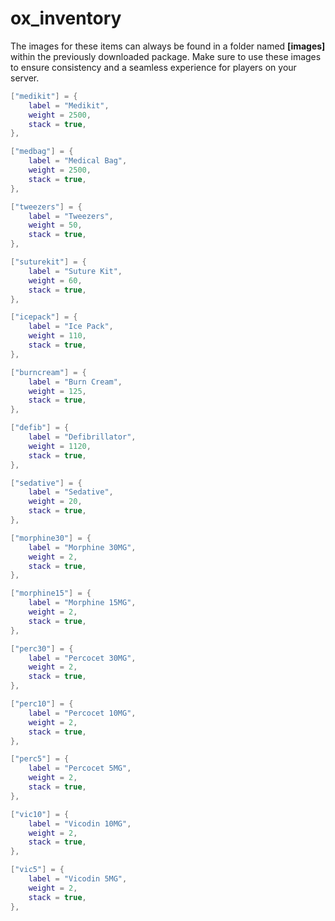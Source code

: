 # ox\_inventory

The images for these items can always be found in a folder named **\[images]** within the previously downloaded package. Make sure to use these images to ensure consistency and a seamless experience for players on your server.

```lua
["medikit"] = {
    label = "Medikit",
    weight = 2500,
    stack = true,
},

["medbag"] = {
    label = "Medical Bag",
    weight = 2500,
    stack = true,
},

["tweezers"] = {
    label = "Tweezers",
    weight = 50,
    stack = true,
},

["suturekit"] = {
    label = "Suture Kit",
    weight = 60,
    stack = true,
},

["icepack"] = {
    label = "Ice Pack",
    weight = 110,
    stack = true,
},

["burncream"] = {
    label = "Burn Cream",
    weight = 125,
    stack = true,
},

["defib"] = {
    label = "Defibrillator",
    weight = 1120,
    stack = true,
},

["sedative"] = {
    label = "Sedative",
    weight = 20,
    stack = true,
},

["morphine30"] = {
    label = "Morphine 30MG",
    weight = 2,
    stack = true,
},

["morphine15"] = {
    label = "Morphine 15MG",
    weight = 2,
    stack = true,
},

["perc30"] = {
    label = "Percocet 30MG",
    weight = 2,
    stack = true,
},

["perc10"] = {
    label = "Percocet 10MG",
    weight = 2,
    stack = true,
},

["perc5"] = {
    label = "Percocet 5MG",
    weight = 2,
    stack = true,
},

["vic10"] = {
    label = "Vicodin 10MG",
    weight = 2,
    stack = true,
},

["vic5"] = {
    label = "Vicodin 5MG",
    weight = 2,
    stack = true,
},
```
